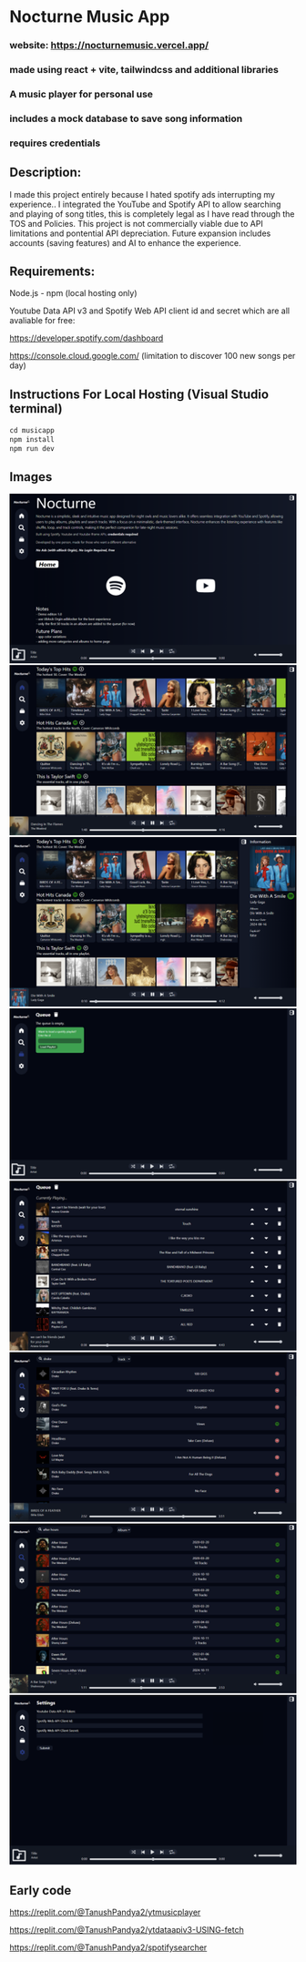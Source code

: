 # Nocturne Music App
### website: https://nocturnemusic.vercel.app/
### made using react + vite, tailwindcss and additional libraries
### A music player for personal use
### includes a mock database to save song information
### requires credentials

## Description:
I made this project entirely because I hated spotify ads interrupting my experience..
I integrated the YouTube and Spotify API to allow searching and playing of song titles, this is completely legal as I have read through the TOS and Policies.
This project is not commercially viable due to API limitations and pontential API depreciation.
Future expansion includes accounts (saving features) and AI to enhance the experience.

## Requirements:
Node.js - npm (local hosting only)

Youtube Data API v3 and Spotify Web API client id and secret which are all avaliable for free:

https://developer.spotify.com/dashboard

https://console.cloud.google.com/ (limitation to discover 100 new songs per day)






## Instructions For Local Hosting (Visual Studio terminal)

```
cd musicapp
npm install
npm run dev
```




## Images

![landing](/publicmedia/landing.png)
![home](/publicmedia/home.png)
![homesidebar](/publicmedia/homesidebar.png)
![spotifyqueue](/publicmedia/spotifyqueue.png)
![fullqueue](/publicmedia/fullqueue.png)
![searchtrack](/publicmedia/searchtrack.png)
![searchalbum](/publicmedia/searchalbum.png)
![settings](/publicmedia/settings.png)

## Early code
https://replit.com/@TanushPandya2/ytmusicplayer

https://replit.com/@TanushPandya2/ytdataapiv3-USING-fetch

https://replit.com/@TanushPandya2/spotifysearcher
